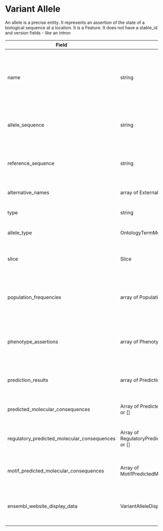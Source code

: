 # Variant Allele
An allele is a precise entity. It represents an assertion of the state of a biological sequence at a location. It is a Feature. 
It does not have a stable_id and version fields - like an intron

| Field             | Type            | Description
|-------------------|-----------------|---------------------
| name               | string         | Name of the allele - using position based format - SPDI (not necessarily normalised)
| allele_sequence    |  string               | Alternative allele with respect to this sequence/ slice
| reference_sequence |  string        | Reference allele with respect to this sequence/ slice
| alternative_names  | array of External Reference or [ ] | Alternative names + source info
| type               | string                     | This is always VariantAllele
| allele_type        | OntologyTermMetadata| SO type eg. insertion, deletion
| slice              | Slice                      | Slice describing the coordinates of the allele
| population_frequencies| array of PopulationAlleleFrequency or []| Shows rate of occurrence in different populations. Can be empty
| phenotype_assertions| array of Phenotype Assertion or []| Links to disease where the precise allele is known. Can be empty
| prediction_results | array of PredictionResults or []| These are results at variant allele/loci level CADD
| predicted_molecular_consequences| Array of PredictedMolecularConsequence or []| Shows predicted effect on transcripts
| regulatory_predicted_molecular_consequences| Array of RegulatoryPredictedMolecularConsequence or []| Shows predicted effect on regulatory features
| motif_predicted_molecular_consequences| Array of MotifPredictedMolecularConsequence or []| Shows predicted effect on motif features
| ensembl_website_display_data| VariantAlleleDisplayData | Display data required for Ensembl Website at a variant allele level























